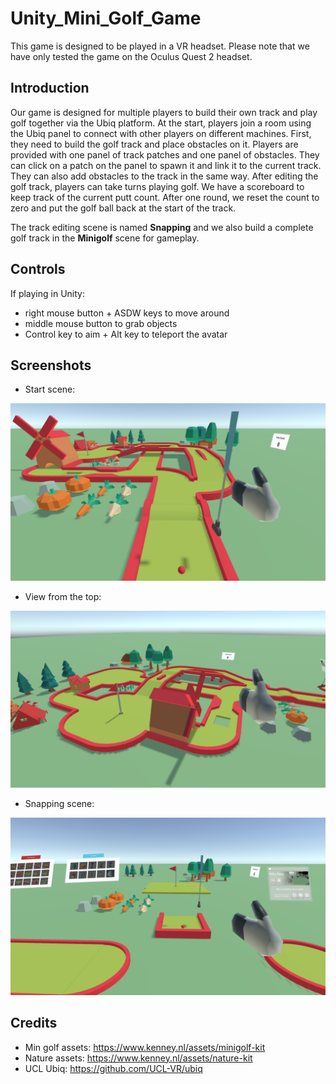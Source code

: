 # Unity_Mini_Golf_Game

This game is designed to be played in a VR headset. Please note that we have only tested the game on the Oculus Quest 2 headset.

## Introduction
Our game is designed for multiple players to build their own track and play golf together via the Ubiq platform. At the start, players join a room using the Ubiq panel to connect with other players on different machines. First, they need to build the golf track and place obstacles on it. Players are provided with one panel of track patches and one panel of obstacles. They can click on a patch on the panel to spawn it and link it to the current track. They can also add obstacles to the track in the same way. After editing the golf track, players can take turns playing golf. We have a scoreboard to keep track of the current putt count. After one round, we reset the count to zero and put the golf ball back at the start of the track.

The track editing scene is named **Snapping** and we also build a complete golf track in the **Minigolf** scene for gameplay.

## Controls
If playing in Unity:

- right mouse button + ASDW keys to move around
- middle mouse button to grab objects
- Control key to aim + Alt key to teleport the avatar

## Screenshots

- Start scene:
<img src="https://github.com/Lixiyao-meow/Unity_Mini_Golf_Game/blob/main/Recordings/start_scene.png" width="720">

- View from the top:
<img src="https://github.com/Lixiyao-meow/Unity_Mini_Golf_Game/blob/main/Recordings/full_scene.png" width="720">

- Snapping scene:
<img src="https://github.com/Lixiyao-meow/Unity_Mini_Golf_Game/blob/main/Recordings/snapping.png" width="720">

## Credits

- Min golf assets: https://www.kenney.nl/assets/minigolf-kit
- Nature assets: https://www.kenney.nl/assets/nature-kit
- UCL Ubiq: https://github.com/UCL-VR/ubiq
